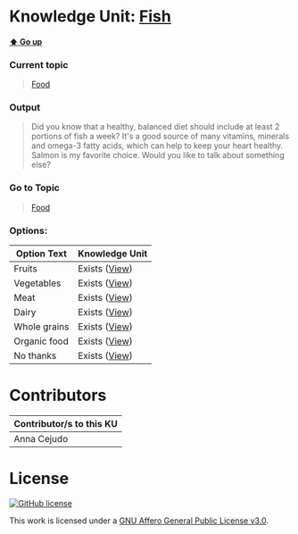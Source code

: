 # Knowledge Unit: [Fish](../../knowledge_units/food/fish.md)

#### [:arrow_up: Go up](../../topics/food.md)
### Current topic
> [Food](../../topics/food.md)
### Output
> Did you know that a healthy, balanced diet should include at least 2 portions of fish a week? It&#039;s a good source of many vitamins, minerals and omega-3 fatty acids, which can help to keep your heart healthy. Salmon is my favorite choice. Would you like to talk about something else?
### Go to Topic
> [Food](../../topics/food.md)

### Options: 

| Option Text | Knowledge Unit |
| - | - |  
| Fruits  |  Exists ([View](../../knowledge_units/food/fruits.md))  |  
| Vegetables  |  Exists ([View](../../knowledge_units/food/vegetables.md))  |  
| Meat  |  Exists ([View](../../knowledge_units/food/meat.md))  |  
| Dairy  |  Exists ([View](../../knowledge_units/food/dairy.md))  |  
| Whole grains  |  Exists ([View](../../knowledge_units/food/whole-grains.md))  |  
| Organic food  |  Exists ([View](../../knowledge_units/food/organic-food.md))  |  
| No thanks  |  Exists ([View](../../knowledge_units/food/no-thanks.md))  | 

# Contributors

| Contributor/s to this KU |
| - | 
| Anna Cejudo |

# License
[![GitHub license](https://img.shields.io/github/license/inbrainz/cerebro)](https://github.com/inbrainz/cerebro/blob/master/LICENSE)

This work is licensed under a [GNU Affero General Public License v3.0](https://www.gnu.org/licenses/agpl-3.0.txt).